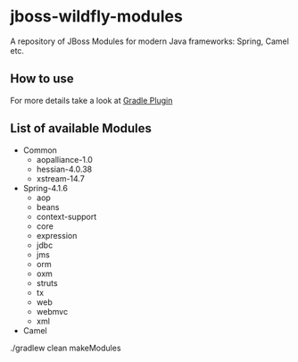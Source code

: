 # jboss-wildfly-modules
A repository of JBoss Modules for modern Java frameworks: Spring, Camel etc.

## How to use
For more details take a look at [Gradle Plugin](https://github.com/zhurlik/gradle-jboss-modules-plugin)

## List of available Modules
* Common
  * aopalliance-1.0
  * hessian-4.0.38
  * xstream-14.7
* Spring-4.1.6
  * aop
  * beans
  * context-support
  * core
  * expression
  * jdbc
  * jms
  * orm
  * oxm
  * struts
  * tx
  * web
  * webmvc
  * xml
* Camel

./gradlew clean makeModules

